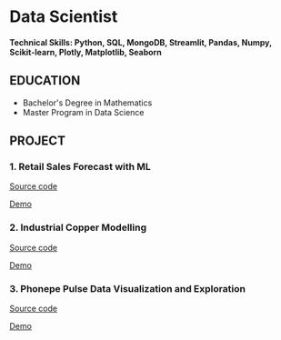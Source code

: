# Data Scientist

#### Technical Skills: Python, SQL, MongoDB, Streamlit, Pandas, Numpy, Scikit-learn, Plotly, Matplotlib, Seaborn


## EDUCATION
 - Bachelor's Degree in Mathematics
 - Master Program in Data Science

## PROJECT
### 1. Retail Sales Forecast with ML
[Source code](https://github.com/Preethi-PanneerSelvam/Retail-Sales-Forecast-With-ML)

[Demo](https://www.linkedin.com/posts/preethipanneerselvam_this-project-aims-to-forecast-retail-sales-activity-7181259962889764864-KUxw?utm_source=share&utm_medium=member_desktop) 





### 2. Industrial Copper Modelling
[Source code](https://github.com/Preethi-PanneerSelvam/Industrial-Copper-Modeling)

[Demo](https://www.linkedin.com/posts/preethipanneerselvam_datascience-machinelearning-manufacturing-activity-7152686375757090816-nuKR?utm_source=share&utm_medium=member_desktop)





### 3. Phonepe Pulse Data Visualization and Exploration
[Source code](https://github.com/Preethi-PanneerSelvam/Phonepe-Data-Visualization-and-Exploration)

[Demo](https://www.linkedin.com/posts/preethipanneerselvam_datavisualization-streamlit-plotly-activity-7118930980471476225-TdnK?utm_source=share&utm_medium=member_desktop)







